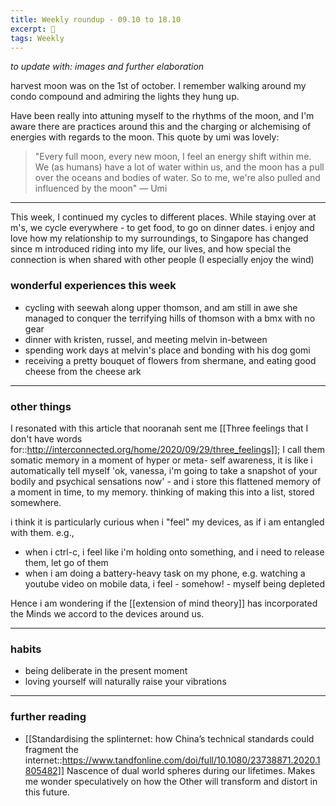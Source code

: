 ```yaml
---
title: Weekly roundup - 09.10 to 18.10
excerpt: 💫
tags: Weekly
---
```


*to update with: images and further elaboration* 

harvest moon was on the 1st of october. I remember walking around my condo compound and admiring the lights they hung up.

Have been really into attuning myself to the rhythms of the moon, and I'm aware there are practices around this and the charging or alchemising of energies with regards to the moon. This quote by umi was lovely: 

> "Every full moon, every new moon, I feel an energy shift within me. We (as humans) have a lot of water within us, and the moon has a pull over the oceans and bodies of water. So to me, we're also pulled and influenced by the moon" 
> — Umi

---

This week, I continued my cycles to different places. While staying over at m's, we cycle everywhere - to get food, to go on dinner dates. i enjoy and love how my relationship to my surroundings, to Singapore has changed since m introduced riding into my life, our lives, and how special the connection is when shared with other people (I especially enjoy the wind)

### wonderful experiences this week
- cycling with seewah along upper thomson, and am still in awe she managed to conquer the terrifying hills of thomson with a bmx with no gear
- dinner with kristen, russel, and meeting melvin in-between
- spending work days at melvin's place and bonding with his dog gomi
- receiving a pretty bouquet of flowers from shermane, and eating good cheese from the cheese ark
	
---
### other things 
I resonated with this article that nooranah sent me [[Three feelings that I don't have words for::http://interconnected.org/home/2020/09/29/three_feelings]]; I call them somatic memory 
in a moment of hyper or meta- self awareness, it is like i automatically tell myself 'ok, vanessa, i'm going to take a snapshot of your bodily and psychical sensations now' - and i store this flattened memory of a moment in time, to my memory. thinking of making this into a list, stored somewhere. 

i think it is particularly curious when i "feel" my devices, as if i am entangled with them. e.g., 
- when i ctrl-c, i feel like i'm holding onto something, and i need to release them, let go of them 
- when i am doing a battery-heavy task on my phone, e.g. watching a youtube video on mobile data, i feel - somehow! - myself being depleted

Hence i am wondering if the [[extension of mind theory]] has incorporated the Minds we accord to the devices around us.

---

### habits
- being deliberate in the present moment
- loving yourself will naturally raise your vibrations

---

### further reading

- [[Standardising the splinternet: how China’s technical standards could fragment the internet::https://www.tandfonline.com/doi/full/10.1080/23738871.2020.1805482]]
Nascence of dual world spheres during our lifetimes. Makes me wonder speculatively on how the Other will transform and distort in this future. 